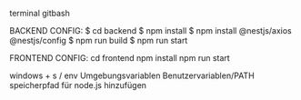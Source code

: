 terminal gitbash

BACKEND CONFIG:
$ cd backend
$ npm install
$ npm install @nestjs/axios @nestjs/config
$ npm run build
$ npm run start

FRONTEND CONFIG:
cd frontend 
npm install
npm run start

windows + s / env
Umgebungsvariablen
Benutzervariablen/PATH
speicherpfad für node.js hinzufügen
